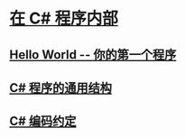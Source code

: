 # [在 C# 程序内部](index.md)
## [Hello World -- 你的第一个程序](hello-world-your-first-program.md)
## [C# 程序的通用结构](general-structure-of-a-csharp-program.md)
## [C# 编码约定](coding-conventions.md)

